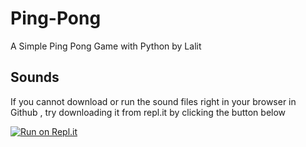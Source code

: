 # Ping-Pong
A Simple Ping Pong Game with Python by Lalit

## Sounds
If you cannot download or run the sound files right in your browser in Github , try downloading it from repl.it by clicking the button below

[![Run on Repl.it](https://repl.it/badge/github/lalit2005/Ping-Pong)](https://repl.it/github/lalit2005/Ping-Pong)
